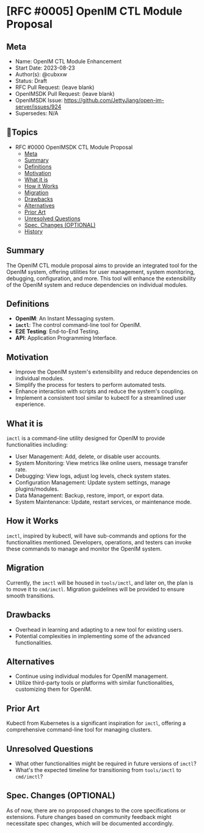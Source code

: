 # [RFC #0005] OpenIM CTL Module Proposal

## Meta

- Name: OpenIM CTL Module Enhancement
- Start Date: 2023-08-23
- Author(s): @cubxxw
- Status: Draft
- RFC Pull Request: (leave blank)
- OpenIMSDK Pull Request: (leave blank)
- OpenIMSDK Issue: https://github.com/JettyJiang/open-im-server/issues/924
- Supersedes: N/A

## 📇Topics

- RFC #0000 OpenIMSDK CTL Module Proposal
  - [Meta](#meta)
  - [Summary](#summary)
  - [Definitions](#definitions)
  - [Motivation](#motivation)
  - [What it is](#what-it-is)
  - [How it Works](#how-it-works)
  - [Migration](#migration)
  - [Drawbacks](#drawbacks)
  - [Alternatives](#alternatives)
  - [Prior Art](#prior-art)
  - [Unresolved Questions](#unresolved-questions)
  - [Spec. Changes (OPTIONAL)](#spec-changes-optional)
  - [History](#history)

## Summary

The OpenIM CTL module proposal aims to provide an integrated tool for the OpenIM system, offering utilities for user management, system monitoring, debugging, configuration, and more. This tool will enhance the extensibility of the OpenIM system and reduce dependencies on individual modules.

## Definitions

- **OpenIM**: An Instant Messaging system.
- **`imctl`**: The control command-line tool for OpenIM.
- **E2E Testing**: End-to-End Testing.
- **API**: Application Programming Interface.

## Motivation

- Improve the OpenIM system's extensibility and reduce dependencies on individual modules.
- Simplify the process for testers to perform automated tests.
- Enhance interaction with scripts and reduce the system's coupling.
- Implement a consistent tool similar to kubectl for a streamlined user experience.

## What it is

`imctl` is a command-line utility designed for OpenIM to provide functionalities including:

- User Management: Add, delete, or disable user accounts.
- System Monitoring: View metrics like online users, message transfer rate.
- Debugging: View logs, adjust log levels, check system states.
- Configuration Management: Update system settings, manage plugins/modules.
- Data Management: Backup, restore, import, or export data.
- System Maintenance: Update, restart services, or maintenance mode.

## How it Works

`imctl`, inspired by kubectl, will have sub-commands and options for the functionalities mentioned. Developers, operations, and testers can invoke these commands to manage and monitor the OpenIM system.

## Migration

Currently, the `imctl` will be housed in `tools/imctl`, and later on, the plan is to move it to `cmd/imctl`. Migration guidelines will be provided to ensure smooth transitions.

## Drawbacks

- Overhead in learning and adapting to a new tool for existing users.
- Potential complexities in implementing some of the advanced functionalities.

## Alternatives

- Continue using individual modules for OpenIM management.
- Utilize third-party tools or platforms with similar functionalities, customizing them for OpenIM.

## Prior Art

Kubectl from Kubernetes is a significant inspiration for `imctl`, offering a comprehensive command-line tool for managing clusters.

## Unresolved Questions

- What other functionalities might be required in future versions of `imctl`?
- What's the expected timeline for transitioning from `tools/imctl` to `cmd/imctl`?

## Spec. Changes (OPTIONAL)

As of now, there are no proposed changes to the core specifications or extensions. Future changes based on community feedback might necessitate spec changes, which will be documented accordingly.